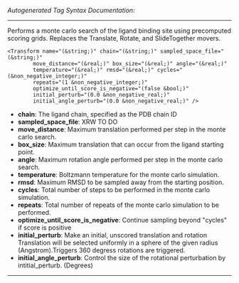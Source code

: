 _Autogenerated Tag Syntax Documentation:_

---
Performs a monte carlo search of the ligand binding site using precomputed scoring grids. Replaces the Translate, Rotate, and SlideTogether movers.

```
<Transform name="(&string;)" chain="(&string;)" sampled_space_file="(&string;)"
        move_distance="(&real;)" box_size="(&real;)" angle="(&real;)"
        temperature="(&real;)" rmsd="(&real;)" cycles="(&non_negative_integer;)"
        repeats="(1 &non_negative_integer;)"
        optimize_until_score_is_negative="(false &bool;)"
        initial_perturb="(0.0 &non_negative_real;)"
        initial_angle_perturb="(0.0 &non_negative_real;)" />
```

-   **chain**: The ligand chain, specified as the PDB chain ID
-   **sampled_space_file**: XRW TO DO
-   **move_distance**: Maximum translation performed per step in the monte carlo search.
-   **box_size**: Maximum translation that can occur from the ligand starting point.
-   **angle**: Maximum rotation angle performed per step in the monte carlo search.
-   **temperature**: Boltzmann temperature for the monte carlo simulation.
-   **rmsd**: Maximum RMSD to be sampled away from the starting position.
-   **cycles**: Total number of steps to be performed in the monte carlo simulation.
-   **repeats**: Total number of repeats of the monte carlo simulation to be performed.
-   **optimize_until_score_is_negative**: Continue sampling beyond "cycles" if score is positive
-   **initial_perturb**: Make an initial, unscored translation and rotation Translation will be selected uniformly in a sphere of the given radius (Angstrom).Triggers 360 degress rotations are triggered.
-   **initial_angle_perturb**: Control the size of the rotational perturbation by intitial_perturb. (Degrees)

---
